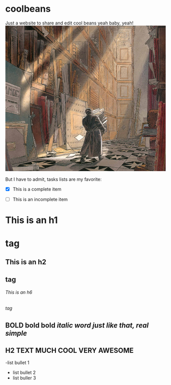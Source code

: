 # coolbeans
Just a website to share and edit cool beans
 yeah baby, yeah!
![Image of Yaktocat](https://github.com/lucasdiasgabriel1987/coolbeans/blob/master/benoc3aet-peeters-c2a9-f-s-sto.jpg)


But I have to admit, tasks lists are my favorite:

- [x] This is a complete item
- [ ] This is an incomplete item


# This is an h1 <h1> tag
## This is an h2 <h2> tag
###### This is an h6 <h6> tag



**BOLD bold bold** *italic word just like that, real simple*
---
## H2 TEXT MUCH COOL VERY AWESOME

-list bullet 1
- list bullet 2
- list buller 3
